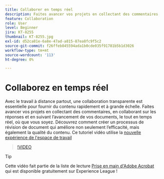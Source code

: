 ```yaml
---
title: Collaborer en temps réel
description: Faites avancer vos projets en collectant des commentaires, en collaborant sur les réponses et en suivant l’avancement de vos documents, le tout en temps réel, où que vous soyez
feature: Collaboration
role: User
level: Beginner
jira: KT-8255
thumbnail: KT-8255.jpg
exl-id: d52ca81e-6a8e-47ad-a815-87ea8fc9f5c2
source-git-commit: f26ffeb845594ada1b0cde035f91781b5b1d3026
workflow-type: tm+mt
source-wordcount: '113'
ht-degree: 0%

---
```


# Collaborez en temps réel

Avec le travail à distance partout, une collaboration transparente est essentielle pour fournir du contenu rapidement et à grande échelle. Faites avancer vos projets en collectant des commentaires, en collaborant sur les réponses et en suivant l’avancement de vos documents, le tout en temps réel, où que vous soyez. Découvrez comment créer un processus de révision de document qui améliore non seulement l’efficacité, mais également la qualité du contenu. Ce tutoriel vidéo utilise la [nouvelle expérience de l&#39;espace de travail](new-workspace.md)

>[!VIDEO](https://video.tv.adobe.com/v/337500?quality=12&learn=on&hidetitle=true)

>[!TIP]
>
>Cette vidéo fait partie de la liste de lecture [Prise en main d&#39;Adobe Acrobat](https://experienceleague.adobe.com/en/playlists/acrobat-get-started-business-users) qui est disponible gratuitement sur Experience League !
